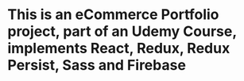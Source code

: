# This is an eCommerce Portfolio project, part of an Udemy Course, implements React, Redux, Redux Persist, Sass and Firebase